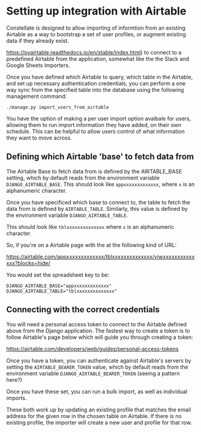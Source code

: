 # Setting up integration with Airtable

Constellate is designed to allow importing of informtion from an existing Airtable as a way to bootstrap a set of user profiles, or augment existing data if they already exist.

https://pyairtable.readthedocs.io/en/stable/index.html) to connect to a predefined Airtable from the application, somewhat like the the Slack and Google Sheets Importers.

Once you have defined which Airtable to query, which table in the Airtable, and set up necessary authentication credentials, you can perform a one way sync from the specified table into the database using the following management command:

```
./manage.py import_users_from_airtable
```

You have the option of making a per user import option avaibale for users, allowing them to run import information they have added, on their own schedule. This can be helpful to allow users control of what information they want to move across.

## Defining which Airtable 'base' to fetch data from 


The Airtable Base to fetch data from is defined by the AIRTABLE_BASE setting, which by default reads from the environment variable `DJANGO_AIRTABLE_BASE`. This should look like `appxxxxxxxxxxxxx`, where `x` is an alphanumeric character.

Once you have specificed which base to connect to, the table to fetch the data from is defined by `AIRTABLE_TABLE`. Similarly, this value is defined by the environment variable `DJANGO_AIRTABLE_TABLE`.

This should look like `tblxxxxxxxxxxxxxx` where `x` is an alphanumeric character.

So, if you're on a Airtable page with the at the following kind of URL:

https://airtable.com/appxxxxxxxxxxxxx/tblxxxxxxxxxxxxxx/viwxxxxxxxxxxxxxx?blocks=hide/

You would set the spreadsheet key to be:

```
DJANGO_AIRTABLE_BASE="appxxxxxxxxxxxxx"
DJANGO_AIRTABLE_TABLE="tblxxxxxxxxxxxxxx"
```

## Connecting with the correct credentials

You will need a personal access token to connect to the Airtable defined above from the Django application. The fastest way to create a token is to follow Airtable's page below which will guide you through creating a token:

https://airtable.com/developers/web/guides/personal-access-tokens


Once you have a token, you can authenticate against Airtable's servers by setting the `AIRTABLE_BEARER_TOKEN` value, which by default reads from the environment variable
 `DJANGO_AIRTABLE_BEARER_TOKEN` (seeing a pattern here?)

 Once you have these set, you can run a bulk import, as well as individual imports. 
 
 These both work up by updating an existing profile that matches the email address for the given row in the chosen table on Airtable. If there is no existing profile, the importer will create a new user and profile for that row.
